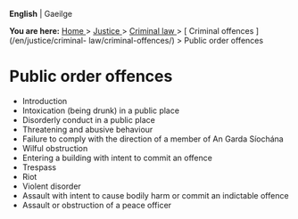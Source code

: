 **English** |  Gaeilge 

**You are here:** [ Home ](/en/) > [ Justice ](/en/justice/) > [ Criminal law
](/en/justice/criminal-law/) > [ Criminal offences ](/en/justice/criminal-
law/criminal-offences/) > Public order offences

#  Public order offences

  * Introduction 
  * Intoxication (being drunk) in a public place 
  * Disorderly conduct in a public place 
  * Threatening and abusive behaviour 
  * Failure to comply with the direction of a member of An Garda Síochána 
  * Wilful obstruction 
  * Entering a building with intent to commit an offence 
  * Trespass 
  * Riot 
  * Violent disorder 
  * Assault with intent to cause bodily harm or commit an indictable offence 
  * Assault or obstruction of a peace officer 

